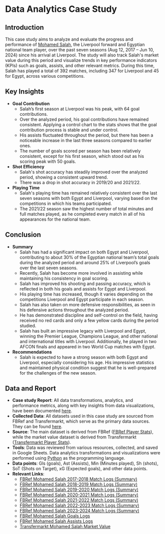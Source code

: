 # Data Analytics Case Study

## Introduction
This case study aims to analyze and evaluate the progress and performance of [Mohamed Salah](https://en.wikipedia.org/wiki/Mohamed_Salah), the Liverpool forward and Egyptian national team player, over the past seven seasons (Aug 12, 2017 – Jun 10, 2024) since his arrival at Liverpool. The study will also track Salah's market value during this period and visualize trends in key performance indicators (KPIs) such as goals, assists, and other relevant metrics.
During this time, Salah has played a total of 392 matches, including 347 for Liverpool and 45 for Egypt, across various competitions.

## Key Insights
* **Goal Contribution**
  - Salah’s first season at Liverpool was his peak, with 64 goal contributions.
  - Over the analyzed period, his goal contributions have remained consistent. Applying a control chart to the stats shows that the goal contribution process is stable and under control.
  - His assists fluctuated throughout the period, but there has been a noticeable increase in the last three seasons compared to earlier ones.
  - The number of goals scored per season has been relatively consistent, except for his first season, which stood out as his scoring peak with 50 goals.
* **Shot Efficiency**
  - Salah's shot accuracy has steadily improved over the analyzed period, showing a consistent upward trend.
  - There was a drop in shot accuracy in 2019/20 and 2021/22.
* **Playing Time**
  - Salah's playing time has remained relatively consistent over the last seven seasons with both Egypt and Liverpool, varying based on the competitions in which his teams participated.
  - The 2021/22 season saw the highest number of total minutes and full matches played, as he completed every match in all of his appearances for the national team.

## Conclusion
* **Summary**
  - Salah has had a significant impact on both Egypt and Liverpool, contributing to about 30% of the Egyptian national team’s total goals during the analyzed period and around 25% of   Liverpool’s goals over the last seven seasons.
  - Recently, Salah has become more involved in assisting while maintaining his consistency in goal scoring.
  - Salah has improved his shooting and passing accuracy, which is reflected in both his goals and assists for Egypt and Liverpool.
  - His playing time has increased, though it varies depending on the competitions Liverpool and Egypt participate in each season.
  - Salah has also taken on more defensive responsibilities, as seen in his defensive actions throughout the analyzed period.
  - He has demonstrated discipline and self-control on the field, having received no red cards and only a few yellow cards during the period studied.
  - Salah has built an impressive legacy with Liverpool and Egypt, winning the Premier League, Champions League, and other national and international titles with Liverpool. Additionally, he played in two AFCON finals and appeared in two World Cup matches with Egypt.
* **Recommendations**
  - Salah is expected to have a strong season with both Egypt and Liverpool, especially considering his age. His impressive statistics and maintained physical condition suggest that he is well-prepared for the challenges of the new season. 


## Data and Report 
- **Case study Report**: All data transformations, analytics, and performance metrics, along with key insights from data visualizations, have been documented [here](https://drive.google.com/file/d/1e4sbY5DZucU63ioMiAjdU4guClO1Wipq/view?usp=sharing).
- **Collected Data**: All datasets used in this case study are sourced from FBRef and Transfermarkt, which serve as the primary data sources. They can be found [here](https://drive.google.com/drive/folders/1BhLCoYXnnhNw1WSgjwCFVIvDUwF9Q2up?usp=sharing).
- **Source**: The main dataset is derived from FBRef ([FBRef Player Stats](https://fbref.com)), while the market value dataset is derived from Transfermarkt ([Transfermarkt Player Stats](https://www.transfermarkt.com/)).
- **Tools**: Data was reviewed from various resources, collected, and saved in Google Sheets. Data analytics transformations and visualizations were performed using [Python](https://en.wikipedia.org/wiki/Python_(programming_language)) as the programming language.
- **Data points**: Gls (goals), Ast (Assists), Min (Minutes played), Sh (shots), SoT (Shots on Target), xG (Expected goals), and other data points.
- **Relevant Links**:
    - [FBRef Mohamed Salah 2017-2018 Match Logs (Summary)](https://fbref.com/en/players/e342ad68/matchlogs/2017-2018/Mohamed-Salah-Match-Logs)
    - [FBRef Mohamed Salah 2018-2019 Match Logs (Summary)](https://fbref.com/en/players/e342ad68/matchlogs/2018-2019/Mohamed-Salah-Match-Logs)
    - [FBRef Mohamed Salah 2019-2020 Match Logs (Summary)](https://fbref.com/en/players/e342ad68/matchlogs/2019-2020/Mohamed-Salah-Match-Logs)
    - [FBRef Mohamed Salah 2020-2021 Match Logs (Summary)](https://fbref.com/en/players/e342ad68/matchlogs/2020-2021/Mohamed-Salah-Match-Logs)
    - [FBRef Mohamed Salah 2021-2022 Match Logs (Summary)](https://fbref.com/en/players/e342ad68/matchlogs/2021-2022/Mohamed-Salah-Match-Logs)
    - [FBRef Mohamed Salah 2022-2023 Match Logs (Summary)](https://fbref.com/en/players/e342ad68/matchlogs/2022-2023/Mohamed-Salah-Match-Logs)
    - [FBRef Mohamed Salah 2023-2024 Match Logs (Summary)](https://fbref.com/en/players/e342ad68/matchlogs/2023-2024/Mohamed-Salah-Match-Logs)
    - [FBRef Mohamed Salah Goals Logs](https://fbref.com/en/players/e342ad68/goallogs/all_comps/Mohamed-Salah-Goal-Log)
    - [FBRef Mohamed Salah Assists Logs](https://fbref.com/en/players/e342ad68/goallogs/all_comps/Mohamed-Salah-Goal-Log)
    - [Transfermarkt Mohamed Salah Market Value](https://www.transfermarkt.com/mohamed-salah/profil/spieler/148455)
